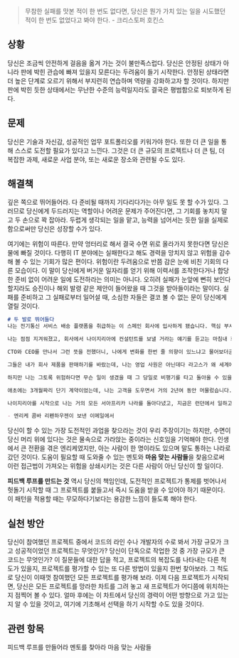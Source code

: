 > 무참한 실패를 맛본 적이 한 번도 없다면, 당신은 뭔가 가치 있는 일을 시도했던 적이 한 번도 없었다고 봐야 한다. - 크리스토퍼 호킨스

## 상황
당신은 조금씩 안전하게 걸음을 옮겨 가는 것이 불만족스럽다. 당신은 안정된 상태가 아니라 판에 박힌 관습에 빠져 있을지 모른다는 두려움이 들기 시작한다. 안정된 상태라면 더 높은 단계로 오르기 위해서 부지런히 연습하며 역량을 강화하고자 할 것이다. 하지만 판에 박힌 듯한 상태에서는 무난한 수준의 능력일지라도 결국은 평범함으로 퇴보하게 된다.

## 문제
당신은 기술과 자신감, 성공적인 업무 포트폴리오를 키워가야 한다. 또한 더 큰 일을 통해 스스로 도전할 필요가 있다고 느낀다. 그것은 더 큰 규모의 프로젝트나 더 큰 팀, 더 복잡한 과제, 새로운 사업 분야, 또는 새로운 장소와 관련될 수도 있다.

## 해결책
깊은 쪽으로 뛰어들어라. 다 준비될 때까지 기다리다가는 아무 일도 못 할 수가 있다. 그러므로 당신에게 두드러지는 역할이나 어려운 문제가 주어진다면, 그 기회를 놓치지 말고 두 손으로 꽉 잡아라. 두렵게 생각되는 일을 맡고, 능력을 넘어서는 듯한 일을 실제로 함으로써만 당신은 성장할 수가 있다.

여기에는 위험이 따른다. 만약 엉터리로 해서 결국 수면 위로 올라가지 못한다면 당신은 물에 빠질 것이다. 다행히 IT 분야에는 실패한다고 해도 경력을 망치지 않고 위험을 감수해 볼 수 있는 기회가 많은 편이다. 위험이란 두려움으로 반쯤 감은 눈에 비친 기회의 다른 모습이다. 이 말이 당신에게 버거운 일자리를 얻기 위해 이력서를 조작한다거나 합당한 준비 없이 어려운 일에 도전하라는 의미는 아니다. 오히려 실패가 눈앞에 뻔히 보인다 할지라도 승진이나 해외 발령 같은 제안이 들어왔을 때 그것을 받아들이라는 말이다. 실패를 준비하고 그 실패로부터 일어설 때, 소심한 자들은 결코 볼 수 없는 문이 당신에게 열릴 것이다.

```md
# 두 발로 뛰어들다
나는 전기통신 서비스 배송 플랫폼을 취급하는 이 스페인 회사에 입사하게 됐습니다. 핵심 부서에 있었는데, 일은 평이했고 도전적이라고 할 만한 것은 없었습니다. CTO가 한번 바뀌고서는 전체적인 방향성이 상당히 불만스러워졌습니다. 

나는 점점 지겨워졌고, 회사에서 나이지리아에 컨설턴트를 보낼 거라는 얘기를 듣고는 마침내 회사를 떠나기로 마음먹었습니다. 그리고 휴게실에서 동료들과 이런 저런 얘기를 하면서 이제 그만둘 거라고 했지요.

CTO와 CEO를 만나서 그런 뜻을 전했더니, 나에게 변화를 한번 줄 의향이 있느냐고 물어보더군요. 고용 계약은 변경되고 더 이상 정규직은 아닐 거라고 했습니다.

그들은 내가 회사 제품을 판매하기를 바랐는데, 나는 영업 사원은 아닌데다 라고스가 왜 세계에서 세 번째로 위험한 도시인가에 대해 쓴 겁나는 보고서를 읽고 나자 정말로 두려워졌습니다.

하지만 나는 그토록 위험하다면 무슨 일이 생겼을 때 그 당일로 비행기를 타고 돌아올 수 있을 거라고 스스로 타일렀습니다. 2주 후에 나는 나이지리아로 갔습니다. 떠나기 전에 거기에 이미 가 있는 동료와 얘기를 나눈 것이 도움이 되었어요. 아마 내가 대담하거나 멍청해서인지는 몰라도, 그 전에 느꼈던 두려움은 사라졌습니다. 하루 이틀 만에는 아니었지만, 몇 주쯤 지난 뒤에는 그곳에 완전히 적응이 되었습니다.

애초에는 3개월짜리 단기 계약이었는데, 나는 고객을 도우면서 거의 2년여 동안 머물렀습니다. 그리고 거기서 우리 플랫폼을 판매할 도리가 없음을 깨닫게 되었는데, 그 사람들에게는 다른 무엇인가가 필요했기 때문이었지요. 기존 플랫폼은 소용없었기에 나는 직접 뛰어들었고, 고객의 서비스를 수정해서 필요에 딱 맞는 플랫폼을 구축했습니다.

나이지리아를 시작으로 나는 거의 모든 서아프리카 나라를 돌아다녔고, 지금은 런던에서 일하고 있습니다.

- 엔리케 콤바 리펜하우젠이 보낸 이메일에서
```

당신이 할 수 있는 가장 도전적인 과업을 찾으라는 것이 우리 주장이기는 하지만, 수면이 당신 머리 위에 있다는 것은 물속으로 가라앉는 중이라는 신호임을 기억해야 한다. 인생에서 큰 전환을 겪은 엔리케였지만, 아는 사람이 한 명이라도 있으며 말도 통하는 나라로 갔던 것이다. 도움이 필요할 때 도와줄 수 있는 멘토와 **마음 맞는 사람들**을 찾음으로써 이런 접근법이 가져오는 위험을 상쇄시키는 것은 다른 사람이 아닌 당신이 할 일이다.

**피드백 루프를 만드는 것** 역시 당신의 책임인데, 도전적인 프로젝트가 통제를 벗어나서 헛돌기 시작할 때 그 프로젝트를 붙들고서 즉시 도움을 받을 수 있어야 하기 때문이다. 이 패턴을 적용할 때는 무모하다기보다는 용감한 느낌이 들도록 해야 한다.

## 실천 방안
당신이 참여했던 프로젝트 중에서 코드의 라인 수나 개발자의 수로 봐서 가장 규모가 크고 성공적이었던 프로젝트는 무엇인가? 당신이 단독으로 작업한 것 중 가장 규모가 큰 코드는 무엇인가? 이 질문들에 대한 답을 적고, 프로젝트의 복잡도를 나타내는 다른 척도가 있을지, 프로젝트를 평가할 수 있는 또 다른 방법이 있을지 한번 찾아보라. 그 척도로 당신이 이때껏 참여했던 모든 프로젝트를 평가해 보라. 이제 다음 프로젝트가 시작되면, 당신은 모든 프로젝트를 망라한 차트를 그려 놓고 새 프로젝트가 어디쯤에 위치하는지 점찍어 볼 수 있다. 얼마 후에는 이 차트에서 당신의 경력이 어떤 방향으로 가고 있는지 알 수 있을 것이고, 여기에 기초해서 선택을 하기 시작할 수도 있을 것이다.

## 관련 항목
피드백 루프를 만들어라
멘토를 찾아라
마음 맞는 사람들